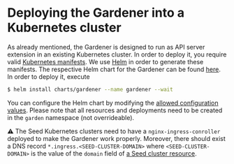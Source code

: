 # Deploying the Gardener into a Kubernetes cluster
As already mentioned, the Gardener is designed to run as API server extension in an existing Kubernetes cluster. In order to deploy it, you require valid [Kubernetes manifests](https://kubernetes.io/docs/concepts/cluster-administration/manage-deployment/). We use [Helm](http://helm.sh/) in order to generate these manifests. The respective Helm chart for the Gardener can be found [here](../../charts/gardener). In order to deploy it, execute


```bash
$ helm install charts/gardener --name gardener --wait
```

You can configure the Helm chart by modifying the [allowed configuration values](../../charts/gardener/values.yaml). Please note that all resources and deployments need to be created in the `garden` namespace (not overrideable).

:warning: The Seed Kubernetes clusters need to have a `nginx-ingress-conroller` deployed to make the Gardener work properly. Moreover, there should exist a DNS record `*.ingress.<SEED-CLUSTER-DOMAIN>` where `<SEED-CLUSTER-DOMAIN>` is the value of the `domain` field of [a Seed cluster resource](../../example/50-seed-aws.yaml).
